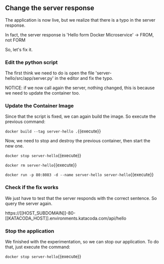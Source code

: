 ## Change the server response

The application is now live, but we realize that there is a typo in the server response. 

In fact, the server response is 'Hello form Docker Microservice' -> FROM, not FORM

So, let's fix it.

### Edit the python script

The first think we need to do is open the file 'server-hello/src/app/server.py' in the editor and fix the typo.

NOTICE: if we now call again the server, nothing changed, this is because we need to update the container too.

### Update the Container Image

Since that the script is fixed, we can again build the image. So execute the previous command:

`docker build --tag server-hello .`{{execute}}

Now, we need to stop and destroy the previous container, then start the new one.

`docker stop server-hello`{{execute}}

`docker rm server-hello`{{execute}}

`docker run -p 80:8083 -d --name server-hello server-hello`{{execute}}

### Check if the fix works

We just have to test that the server responds with the correct sentence. So query the server again.

https://[[HOST_SUBDOMAIN]]-80-[[KATACODA_HOST]].environments.katacoda.com/api/hello

### Stop the application

We finished with the experimentation, so we can stop our application. To do that, just execute the command:

`docker stop server-hello`{{execute}}